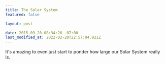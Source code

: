 ```yaml
---
title: The Solar System
featured: false

layout: post

date: 2015-09-20 08:34:26 -07:00
last_modified_at: 2022-02-28T22:57:04.921Z
---
```


It's amazing to even just start to ponder how large our Solar System really is.

